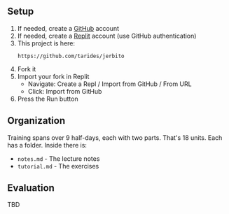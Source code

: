 ## Setup

1. If needed, create a [GitHub](https://github.com) account
1. If needed, create a [Replit](https://replit.com) account (use GitHub authentication)
1. This project is here:
   ```
   https://github.com/tarides/jerbito
   ```
1. Fork it
1. Import your fork in Replit
   - Navigate: Create a Repl / Import from GitHub / From URL
   - Click: Import from GitHub
1. Press the Run button

## Organization

Training spans over 9 half-days, each with two parts. That's 18 units. Each has a folder. Inside there is:
- `notes.md` - The lecture notes
- `tutorial.md` - The exercises

## Evaluation

TBD